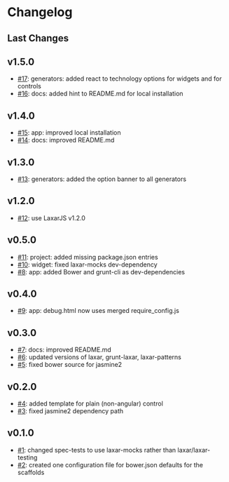 # Changelog

## Last Changes



## v1.5.0

- [#17](https://github.com/LaxarJS/generator-laxarjs/issues/17): generators: added react to technology options for widgets and for controls
- [#16](https://github.com/LaxarJS/generator-laxarjs/issues/16): docs: added hint to README.md for local installation


## v1.4.0

- [#15](https://github.com/LaxarJS/generator-laxarjs/issues/15): app: improved local installation
- [#14](https://github.com/LaxarJS/generator-laxarjs/issues/14): docs: improved README.md


## v1.3.0

- [#13](https://github.com/LaxarJS/generator-laxarjs/issues/13): generators: added the option banner to all generators


## v1.2.0

- [#12](https://github.com/LaxarJS/generator-laxarjs/issues/12): use LaxarJS v1.2.0


## v0.5.0

- [#11](https://github.com/LaxarJS/generator-laxarjs/issues/11): project: added missing package.json entries
- [#10](https://github.com/LaxarJS/generator-laxarjs/issues/10): widget: fixed laxar-mocks dev-dependency
- [#8](https://github.com/LaxarJS/generator-laxarjs/issues/8): app: added Bower and grunt-cli as dev-dependencies


## v0.4.0

- [#9](https://github.com/LaxarJS/generator-laxarjs/issues/9): app: debug.html now uses merged require_config.js


## v0.3.0

- [#7](https://github.com/LaxarJS/generator-laxarjs/issues/7): docs: improved README.md
- [#6](https://github.com/LaxarJS/generator-laxarjs/issues/6): updated versions of laxar, grunt-laxar, laxar-patterns
- [#5](https://github.com/LaxarJS/generator-laxarjs/issues/5): fixed bower source for jasmine2


## v0.2.0

- [#4](https://github.com/LaxarJS/generator-laxarjs/issues/4): added template for plain (non-angular) control
- [#3](https://github.com/LaxarJS/generator-laxarjs/issues/3): fixed jasmine2 dependency path


## v0.1.0

- [#1](https://github.com/LaxarJS/generator-laxarjs/issues/1): changed spec-tests to use laxar-mocks rather than laxar/laxar-testing
- [#2](https://github.com/LaxarJS/generator-laxarjs/issues/2): created one configuration file for bower.json defaults for the scaffolds
